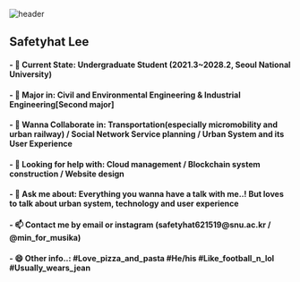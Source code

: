 ![header](https://capsule-render.vercel.app/api?type=rounded&color=timeGradient&text=🚅%20SafeCap's%20Git%20Laboratory%20🚀&fontSize=40&animation=twinkling&fontAlignY=45&fontAlign=50&height=180&desc=Welcome%20to%20the%20World%20of%20Safetyhat%20Lee&descAlignY=60)

<h2>Safetyhat Lee</h2>
<h4> - 🔭 Current State: Undergraduate Student (2021.3~2028.2, Seoul National University) </h4>
<h4> - 🌱 Major in: Civil and Environmental Engineering & Industrial Engineering[Second major] </h4>
<h4> - 👯 Wanna Collaborate in: Transportation(especially micromobility and urban railway) / Social Network Service planning / Urban System and its User Experience </h4>
<h4> - 🤔 Looking for help with: Cloud management / Blockchain system construction / Website design </h4>
<h4> - 💬 Ask me about: Everything you wanna have a talk with me..! But loves to talk about urban system, technology and user experience </h4>
<h4> - 📫 Contact me by email or instagram (safetyhat621519@snu.ac.kr / @min_for_musika) </h4>
<h4> - 😄 Other info..: #Love_pizza_and_pasta #He/his #Like_football_n_lol #Usually_wears_jean </h4>
<div class="wrap">

